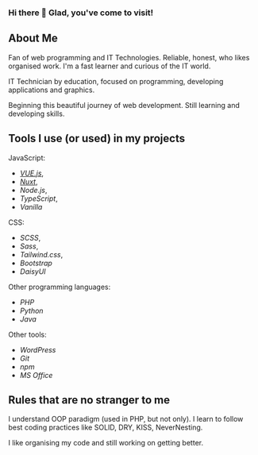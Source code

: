 ### Hi there 👋 Glad, you've come to visit!

## About Me

Fan of web programming and IT Technologies. Reliable, honest, who likes organised work. I'm a fast learner and curious of the IT world. 

IT Technician by education, focused on programming, developing applications and graphics.

Beginning this beautiful journey of web development. Still learning and developing skills.



## Tools I use (or used) in my projects

JavaScript:

- *[VUE.js](https://vue.js)*,
- *[Nuxt](https://nuxt.com)*,
- *Node.js*,
- *TypeScript*,
- *Vanilla*

CSS:

- *SCSS*,
- *Sass*,
- *Tailwind.css*,
- *Bootstrap*
- *DaisyUI*

Other programming languages:

- *PHP*
- *Python*
- *Java*

Other tools:

- *WordPress*
- *Git*
- *npm*
- *MS Office*

## Rules that are no stranger to me

I understand OOP paradigm (used in PHP, but not only). I learn to follow best coding practices like SOLID, DRY, KISS, NeverNesting.

I like organising my code and still working on getting better.


<!--
**TymoteuszNachtman/TymoteuszNachtman** is a ✨ _special_ ✨ repository because its `README.md` (this file) appears on your GitHub profile.

Here are some ideas to get you started:

- 🔭 I’m currently working on ...
- 🌱 I’m currently learning ...
- 👯 I’m looking to collaborate on ...
- 🤔 I’m looking for help with ...
- 💬 Ask me about ...
- 📫 How to reach me: ...
- 😄 Pronouns: ...
- ⚡ Fun fact: ...
-->
